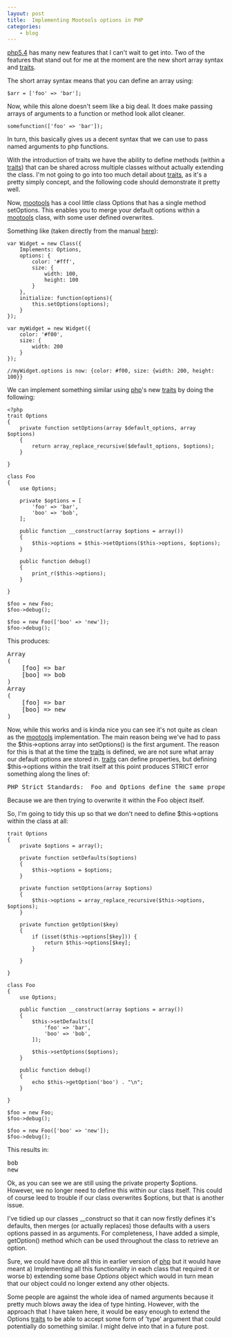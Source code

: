 ```yaml
---
layout: post
title:  Implementing Mootools options in PHP
categories:
    - blog
---
```

[php5.4][php] has many new features that I can't wait to get into. Two of the features that stand out for me at the moment are the new short array syntax and [traits][traits].

The short array syntax means that you can define an array using:

    $arr = ['foo' => 'bar'];

Now, while this alone doesn't seem like a big deal. It does make passing arrays of arguments to a function or method look allot cleaner.

    somefunction(['foo' => 'bar']);

In turn, this basically gives us a decent syntax that we can use to pass named arguments to php functions.

With the introduction of traits we have the ability to define methods (within a [traits][traits]) that can be shared across multiple classes without actually extending the class. I'm not going to go into too much detail about [traits][traits], as it's a pretty simply concept, and the following code should demonstrate it pretty well.

Now, [mootools][mootools] has a cool little class Options that has a single method setOptions. This enables you to merge your default options within a [mootools][mootools] class, with some user defined overwrites.

Something like (taken directly from the manual [here][options]):

    var Widget = new Class({
        Implements: Options,
        options: {
            color: '#fff',
            size: {
                width: 100,
                height: 100
            }
        },
        initialize: function(options){
            this.setOptions(options);
        }
    });
     
    var myWidget = new Widget({
        color: '#f00',
        size: {
            width: 200
        }
    });
     
    //myWidget.options is now: {color: #f00, size: {width: 200, height: 100}}

We can implement something similar using [php][php]'s new [traits][traits] by doing the following:

    <?php
    trait Options
    {
        private function setOptions(array $default_options, array $options)
        {
            return array_replace_recursive($default_options, $options);
        }

    }

    class Foo
    {
        use Options;

        private $options = [
            'foo' => 'bar',
            'boo' => 'bob',
        ];

        public function __construct(array $options = array())
        {
            $this->options = $this->setOptions($this->options, $options);
        }

        public function debug()
        {
            print_r($this->options);
        }

    }

    $foo = new Foo;
    $foo->debug();

    $foo = new Foo(['boo' => 'new']);
    $foo->debug();

This produces:

<pre>
Array
(
    [foo] => bar
    [boo] => bob
)
Array
(
    [foo] => bar
    [boo] => new
)
</pre>

Now, while this works and is kinda nice you can see it's not quite as clean as the [mootools][mootools] implementation. The main reason being we've had to pass the $this->options array into setOptions() is the first argument. The reason for this is that at the time the [traits][traits] is defined, we are not sure what array our default options are stored in. [traits][traits] can define properties, but defining $this->options within the trait itself at this point produces STRICT error something along the lines of:

<pre>
PHP Strict Standards:  Foo and Options define the same property ($options) in the composition of Foo.
</pre>

Because we are then trying to overwrite it within the Foo object itself.

So, I'm going to tidy this up so that we don't need to define $this->options within the class at all:

    trait Options
    {
        private $options = array();

        private function setDefaults($options)
        {
            $this->options = $options;
        }

        private function setOptions(array $options)
        {
            $this->options = array_replace_recursive($this->options, $options);
        }

        private function getOption($key)
        {
            if (isset($this->options[$key])) {
                return $this->options[$key];
            }

        }

    }

    class Foo
    {
        use Options;

        public function __construct(array $options = array())
        {
            $this->setDefaults([
                'foo' => 'bar',
                'boo' => 'bob',
            ]);

            $this->setOptions($options);
        }

        public function debug()
        {
            echo $this->getOption('boo') . "\n";
        }

    }

    $foo = new Foo;
    $foo->debug();

    $foo = new Foo(['boo' => 'new']);
    $foo->debug();

This results in:

<pre>
bob
new
</pre>

Ok, as you can see we are still using the private property $options. However, we no longer need to define this within our class itself. This could of course leed to trouble if our class overwrites $options, but that is another issue.

I've tidied up our classes __construct so that it can now firstly defines it's defaults, then merges (or actually replaces) those defaults with a users options passed in as arguments. For completeness, I have added a simple, getOption() method which can be used throughout the class to retrieve an option.

Sure, we could have done all this in earlier version of [php][php] but it would have meant a) Implementing all this functionality in each class that required it or worse b) extending some base <em>Options</em> object which would in turn mean that our object could no longer extend any other objects.

Some people are against the whole idea of named arguments because it pretty much blows away the idea of type hinting. However, with the approach that I have taken here, it would be easy enough to extend the Options [traits][traits] to be able to accept some form of 'type' argument that could potentially do something similar. I might delve into that in a future post.

[php]:      http://php.net
[traits]:   http://au.php.net/traits
[mootools]: http://mootools.net
[options]:  http://mootools.net/docs/core/Class/Class.Extras#Options:setOptions
